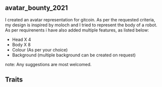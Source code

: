 ## avatar_bounty_2021

I created an avatar representation for gitcoin. As per the requested criteria, my design is inspired by moloch and I tried to represent the body of a robot. As per requirenents i have also added multiple features, as listed below:

* Head X 4
* Body X 8
* Colour (As per your choice)
* Background (multiple background can be created on request)

note: Any suggestions are most welcomed.

## Traits
